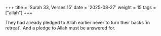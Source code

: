 +++
title = 'Surah 33, Verses 15'
date = '2025-08-27'
weight = 15
tags = ["allah"]
+++

They had already pledged to Allah earlier never to turn their backs ˹in retreat˺. And a pledge to Allah must be answered for.